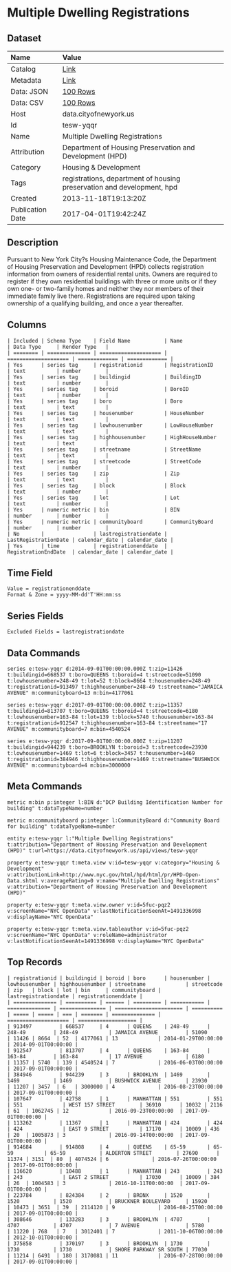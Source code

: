 # Multiple Dwelling Registrations

## Dataset

| Name | Value |
| :--- | :---- |
| Catalog | [Link](https://catalog.data.gov/dataset/multiple-dwelling-registrations-c3aaa) |
| Metadata | [Link](https://data.cityofnewyork.us/api/views/tesw-yqqr) |
| Data: JSON | [100 Rows](https://data.cityofnewyork.us/api/views/tesw-yqqr/rows.json?max_rows=100) |
| Data: CSV | [100 Rows](https://data.cityofnewyork.us/api/views/tesw-yqqr/rows.csv?max_rows=100) |
| Host | data.cityofnewyork.us |
| Id | tesw-yqqr |
| Name | Multiple Dwelling Registrations |
| Attribution | Department of Housing Preservation and Development (HPD) |
| Category | Housing & Development |
| Tags | registrations, department of housing preservation and development, hpd |
| Created | 2013-11-18T19:13:20Z |
| Publication Date | 2017-04-01T19:42:24Z |

## Description

Pursuant to New York City?s Housing Maintenance Code, the Department of Housing 
Preservation and Development (HPD) collects registration information from owners of 
residential rental units. Owners are required to register if they own residential buildings 
with three or more units or if they own one- or two-family homes and neither they nor 
members of their immediate family live there. Registrations are required upon taking 
ownership of a qualifying building, and once a year thereafter.

## Columns

```ls
| Included | Schema Type    | Field Name           | Name                 | Data Type     | Render Type   |
| ======== | ============== | ==================== | ==================== | ============= | ============= |
| Yes      | series tag     | registrationid       | RegistrationID       | text          | number        |
| Yes      | series tag     | buildingid           | BuildingID           | text          | number        |
| Yes      | series tag     | boroid               | BoroID               | text          | number        |
| Yes      | series tag     | boro                 | Boro                 | text          | text          |
| Yes      | series tag     | housenumber          | HouseNumber          | text          | text          |
| Yes      | series tag     | lowhousenumber       | LowHouseNumber       | text          | text          |
| Yes      | series tag     | highhousenumber      | HighHouseNumber      | text          | text          |
| Yes      | series tag     | streetname           | StreetName           | text          | text          |
| Yes      | series tag     | streetcode           | StreetCode           | text          | number        |
| Yes      | series tag     | zip                  | Zip                  | text          | text          |
| Yes      | series tag     | block                | Block                | text          | number        |
| Yes      | series tag     | lot                  | Lot                  | text          | number        |
| Yes      | numeric metric | bin                  | BIN                  | number        | number        |
| Yes      | numeric metric | communityboard       | CommunityBoard       | number        | number        |
| No       |                | lastregistrationdate | LastRegistrationDate | calendar_date | calendar_date |
| Yes      | time           | registrationenddate  | RegistrationEndDate  | calendar_date | calendar_date |
```

## Time Field

```ls
Value = registrationenddate
Format & Zone = yyyy-MM-dd'T'HH:mm:ss
```

## Series Fields

```ls
Excluded Fields = lastregistrationdate
```

## Data Commands

```ls
series e:tesw-yqqr d:2014-09-01T00:00:00.000Z t:zip=11426 t:buildingid=668537 t:boro=QUEENS t:boroid=4 t:streetcode=51090 t:lowhousenumber=248-49 t:lot=52 t:block=8664 t:housenumber=248-49 t:registrationid=913497 t:highhousenumber=248-49 t:streetname="JAMAICA AVENUE" m:communityboard=13 m:bin=4177061

series e:tesw-yqqr d:2017-09-01T00:00:00.000Z t:zip=11357 t:buildingid=813707 t:boro=QUEENS t:boroid=4 t:streetcode=6180 t:lowhousenumber=163-84 t:lot=139 t:block=5740 t:housenumber=163-84 t:registrationid=912547 t:highhousenumber=163-84 t:streetname="17 AVENUE" m:communityboard=7 m:bin=4540524

series e:tesw-yqqr d:2017-09-01T00:00:00.000Z t:zip=11207 t:buildingid=944239 t:boro=BROOKLYN t:boroid=3 t:streetcode=23930 t:lowhousenumber=1469 t:lot=6 t:block=3457 t:housenumber=1469 t:registrationid=384946 t:highhousenumber=1469 t:streetname="BUSHWICK AVENUE" m:communityboard=4 m:bin=3000000
```

## Meta Commands

```ls
metric m:bin p:integer l:BIN d:"DCP Building Identification Number for building" t:dataTypeName=number

metric m:communityboard p:integer l:CommunityBoard d:"Community Board for building" t:dataTypeName=number

entity e:tesw-yqqr l:"Multiple Dwelling Registrations" t:attribution="Department of Housing Preservation and Development (HPD)" t:url=https://data.cityofnewyork.us/api/views/tesw-yqqr

property e:tesw-yqqr t:meta.view v:id=tesw-yqqr v:category="Housing & Development" v:attributionLink=http://www.nyc.gov/html/hpd/html/pr/HPD-Open-Data.shtml v:averageRating=0 v:name="Multiple Dwelling Registrations" v:attribution="Department of Housing Preservation and Development (HPD)"

property e:tesw-yqqr t:meta.view.owner v:id=5fuc-pqz2 v:screenName="NYC OpenData" v:lastNotificationSeenAt=1491336998 v:displayName="NYC OpenData"

property e:tesw-yqqr t:meta.view.tableauthor v:id=5fuc-pqz2 v:screenName="NYC OpenData" v:roleName=administrator v:lastNotificationSeenAt=1491336998 v:displayName="NYC OpenData"
```

## Top Records

```ls
| registrationid | buildingid | boroid | boro      | housenumber | lowhousenumber | highhousenumber | streetname             | streetcode | zip   | block | lot | bin     | communityboard | lastregistrationdate | registrationenddate | 
| ============== | ========== | ====== | ========= | =========== | ============== | =============== | ====================== | ========== | ===== | ===== | === | ======= | ============== | ==================== | =================== | 
| 913497         | 668537     | 4      | QUEENS    | 248-49      | 248-49         | 248-49          | JAMAICA AVENUE         | 51090      | 11426 | 8664  | 52  | 4177061 | 13             | 2014-01-29T00:00:00  | 2014-09-01T00:00:00 | 
| 912547         | 813707     | 4      | QUEENS    | 163-84      | 163-84         | 163-84          | 17 AVENUE              | 6180       | 11357 | 5740  | 139 | 4540524 | 7              | 2016-06-03T00:00:00  | 2017-09-01T00:00:00 | 
| 384946         | 944239     | 3      | BROOKLYN  | 1469        | 1469           | 1469            | BUSHWICK AVENUE        | 23930      | 11207 | 3457  | 6   | 3000000 | 4              | 2016-08-23T00:00:00  | 2017-09-01T00:00:00 | 
| 107647         | 42758      | 1      | MANHATTAN | 551         | 551            | 551             | WEST 157 STREET        | 36910      | 10032 | 2116  | 61  | 1062745 | 12             | 2016-09-23T00:00:00  | 2017-09-01T00:00:00 | 
| 113262         | 11367      | 1      | MANHATTAN | 424         | 424            | 424             | EAST 9 STREET          | 17170      | 10009 | 436   | 20  | 1005873 | 3              | 2016-09-14T00:00:00  | 2017-09-01T00:00:00 | 
| 914684         | 914808     | 4      | QUEENS    | 65-59       | 65-59          | 65-59           | ALDERTON STREET        | 27690      | 11374 | 3151  | 80  | 4074524 | 6              | 2016-07-26T00:00:00  | 2017-09-01T00:00:00 | 
| 116620         | 10488      | 1      | MANHATTAN | 243         | 243            | 243             | EAST 2 STREET          | 17030      | 10009 | 384   | 26  | 1004583 | 3              | 2016-10-11T00:00:00  | 2017-09-01T00:00:00 | 
| 223784         | 824384     | 2      | BRONX     | 1520        | 1520           | 1520            | BRUCKNER BOULEVARD     | 15920      | 10473 | 3651  | 39  | 2114120 | 9              | 2016-08-25T00:00:00  | 2017-09-01T00:00:00 | 
| 308646         | 133283     | 3      | BROOKLYN  | 4707        | 4707           | 4707            | 7 AVENUE               | 5780       | 11220 | 768   | 7   | 3012401 | 7              | 2011-10-06T00:00:00  | 2012-10-01T00:00:00 | 
| 375858         | 370197     | 3      | BROOKLYN  | 1730        | 1730           | 1730            | SHORE PARKWAY SR SOUTH | 77030      | 11214 | 6491  | 180 | 3170081 | 11             | 2016-07-28T00:00:00  | 2017-09-01T00:00:00 | 
```